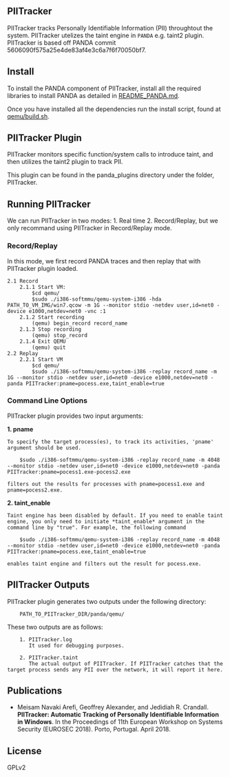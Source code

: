 ## PIITracker

PIITracker tracks Personally Identifiable Information (PII) throughtout the system. 
PIITracker utelizes the taint engine in `PANDA` e.g. taint2 plugin. PIITracker is based off PANDA commit 
5606090f575a25e4de83af4e3c6a7f6f70050bf7.

## Install

To install the PANDA component of PIITracker, install all the required libraries
to install PANDA as detailed in [README_PANDA.md](panda/README_PANDA.md). 

Once you have installed all the dependencies run the install script, found at
[qemu/build.sh](panda/qemu/build.sh).


## PIITracker Plugin

PIITracker monitors specific function/system calls to introduce taint, and then utilizes the taint2 plugin to track PII.

This plugin can be found in the panda_plugins directory under the folder, PIITracker.


## Running PIITracker

We can run PIITracker in two modes: 1. Real time 2. Record/Replay, but we only recommand using PIITracker in Record/Replay mode.

### Record/Replay

In this mode, we first record PANDA traces and then replay that with PIITracker plugin loaded.
    
    2.1 Record
        2.1.1 Start VM:
            $cd qemu/
            $sudo ./i386-softmmu/qemu-system-i386 -hda PATH_TO_VM_IMG/win7.qcow -m 1G --monitor stdio -netdev user,id=net0 -device e1000,netdev=net0 -vnc :1
        2.1.2 Start recording
            (qemu) begin_record record_name
        2.1.3 Stop recording
            (qemu) stop_record
        2.1.4 Exit QEMU
            (qemu) quit
    2.2 Replay
        2.2.1 Start VM
            $cd qemu/
            $sudo ./i386-softmmu/qemu-system-i386 -replay record_name -m 1G --monitor stdio -netdev user,id=net0 -device e1000,netdev=net0 -panda PIITracker:pname=pocess.exe,taint_enable=true

### Command Line Options

PIITracker plugin provides two input arguments:

**1. pname**
              
    To specify the target process(es), to track its activities, 'pname' argument should be used.

        $sudo ./i386-softmmu/qemu-system-i386 -replay record_name -m 4048 --monitor stdio -netdev user,id=net0 -device e1000,netdev=net0 -panda PIITracker:pname=pocess1.exe-pocess2.exe

    filters out the results for processes with pname=pocess1.exe and pname=pocess2.exe.

**2. taint_enable**
    
    Taint engine has been disabled by default. If you need to enable taint engine, you only need to initiate *taint_enable* argument in the command line by "true". For example, the following command

        $sudo ./i386-softmmu/qemu-system-i386 -replay record_name -m 4048 --monitor stdio -netdev user,id=net0 -device e1000,netdev=net0 -panda PIITracker:pname=pocess.exe,taint_enable=true
        
    enables taint engine and filters out the result for pocess.exe.



## PIITracker Outputs

PIITracker plugin generates two outputs under the following directory:

        PATH_TO_PIITracker_DIR/panda/qemu/
 
These two outputs are as follows:
 
        1. PIITracker.log
           It used for debugging purposes.
           
        2. PIITracker.taint
           The actual output of PIITracker. If PIITracker catches that the target process sends any PII over the network, it will report it here.

## Publications

* Meisam Navaki Arefi, Geoffrey Alexander, and Jedidiah R. Crandall. **PIITracker: Automatic Tracking of Personally Identifiable Information in Windows**. In the Proceedings of 11th European Workshop on Systems Security (EUROSEC 2018). Porto, Portugal. April 2018.

## License

GPLv2

